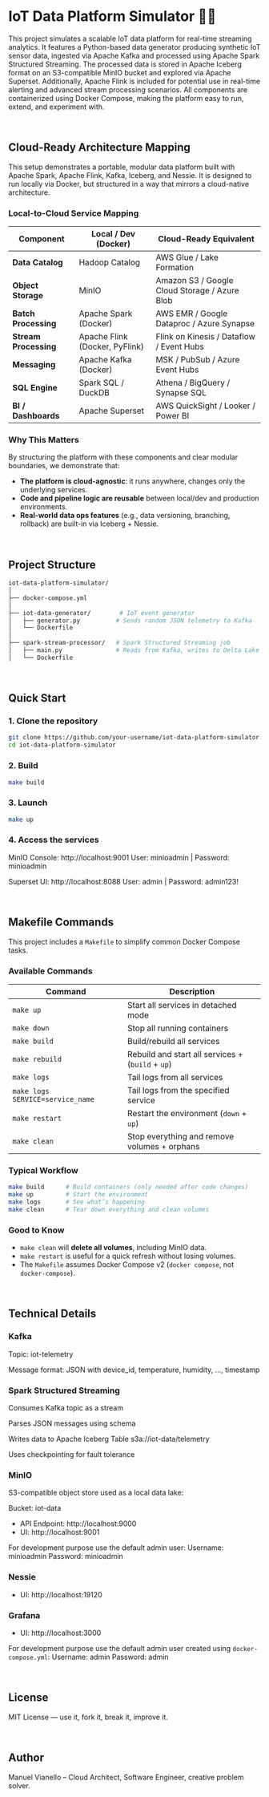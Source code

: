 # IoT Data Platform Simulator 🚀📡

This project simulates a scalable IoT data platform for real-time streaming analytics. It features a Python-based data generator producing synthetic IoT sensor data, ingested via Apache Kafka and processed using Apache Spark Structured Streaming. The processed data is stored in Apache Iceberg format on an S3-compatible MinIO bucket and explored via Apache Superset. Additionally, Apache Flink is included for potential use in real-time alerting and advanced stream processing scenarios. All components are containerized using Docker Compose, making the platform easy to run, extend, and experiment with.

<br>

## Cloud-Ready Architecture Mapping

This setup demonstrates a portable, modular data platform built with Apache Spark, Apache Flink, Kafka, Iceberg, and Nessie. It is designed to run locally via Docker, but structured in a way that mirrors a cloud-native architecture.

### Local-to-Cloud Service Mapping

| Component             | Local / Dev (Docker)           | Cloud-Ready Equivalent                        |
| --------------------- | ------------------------------ | --------------------------------------------- |
| **Data Catalog**      | Hadoop Catalog                 | AWS Glue / Lake Formation                     |
| **Object Storage**    | MinIO                          | Amazon S3 / Google Cloud Storage / Azure Blob |
| **Batch Processing**  | Apache Spark (Docker)          | AWS EMR / Google Dataproc / Azure Synapse     |
| **Stream Processing** | Apache Flink (Docker, PyFlink) | Flink on Kinesis / Dataflow / Event Hubs      |
| **Messaging**         | Apache Kafka (Docker)          | MSK / PubSub / Azure Event Hubs               |
| **SQL Engine**        | Spark SQL / DuckDB             | Athena / BigQuery / Synapse SQL               |
| **BI / Dashboards**   | Apache Superset                | AWS QuickSight / Looker / Power BI            |

### Why This Matters

By structuring the platform with these components and clear modular boundaries, we demonstrate that:

- **The platform is cloud-agnostic**: it runs anywhere, changes only the underlying services.
- **Code and pipeline logic are reusable** between local/dev and production environments.
- **Real-world data ops features** (e.g., data versioning, branching, rollback) are built-in via Iceberg + Nessie.

<br>

## Project Structure

```graphql
iot-data-platform-simulator/
│
├── docker-compose.yml
│
├── iot-data-generator/        # IoT event generator
│   ├── generator.py          # Sends random JSON telemetry to Kafka
│   └── Dockerfile
│
├── spark-stream-processor/   # Spark Structured Streaming job
│   ├── main.py               # Reads from Kafka, writes to Delta Lake
│   └── Dockerfile
```

<br>

## Quick Start

### 1. Clone the repository

```bash
git clone https://github.com/your-username/iot-data-platform-simulator.git
cd iot-data-platform-simulator
```

### 2. Build

```bash
make build
```

### 3. Launch

```bash
make up
```

### 4. Access the services

MinIO Console: http://localhost:9001
User: minioadmin | Password: minioadmin

Superset UI: http://localhost:8088
User: admin | Password: admin123!

<br>

## Makefile Commands

This project includes a `Makefile` to simplify common Docker Compose tasks.

### Available Commands

| Command                          | Description                                       |
| -------------------------------- | ------------------------------------------------- |
| `make up`                        | Start all services in detached mode               |
| `make down`                      | Stop all running containers                       |
| `make build`                     | Build/rebuild all services                        |
| `make rebuild`                   | Rebuild and start all services + (`build` + `up`) |
| `make logs`                      | Tail logs from all services                       |
| `make logs SERVICE=service_name` | Tail logs from the specified service              |
| `make restart`                   | Restart the environment (`down` + `up`)           |
| `make clean`                     | Stop everything and remove volumes + orphans      |

### Typical Workflow

```bash
make build      # Build containers (only needed after code changes)
make up         # Start the environment
make logs       # See what’s happening
make clean      # Tear down everything and clean volumes
```

### Good to Know

- `make clean` will **delete all volumes**, including MinIO data.
- `make restart` is useful for a quick refresh without losing volumes.
- The `Makefile` assumes Docker Compose v2 (`docker compose`, not `docker-compose`).

<br>

## Technical Details

### Kafka

Topic: iot-telemetry

Message format: JSON with device_id, temperature, humidity, ..., timestamp

### Spark Structured Streaming

Consumes Kafka topic as a stream

Parses JSON messages using schema

Writes data to Apache Iceberg Table s3a://iot-data/telemetry

Uses checkpointing for fault tolerance

### MinIO

S3-compatible object store used as a local data lake:

Bucket: iot-data

- API Endpoint: http://localhost:9000
- UI: http://localhost:9001

For development purpose use the default admin user:
Username: minioadmin
Password: minioadmin

### Nessie

- UI: http://localhost:19120

### Grafana

- UI: http://localhost:3000

For development purpose use the default admin user created using `docker-compose.yml`:
Username: admin
Password: admin

<br>

## License

MIT License — use it, fork it, break it, improve it.

<br>

## Author

Manuel Vianello – Cloud Architect, Software Engineer, creative problem solver.
